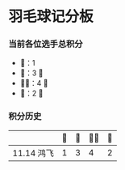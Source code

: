 # 羽毛球记分板
### 当前各位选手总积分

* 🐔：1
* 📄：3  🥈
* 👨‍🦳：4  🏅️
* 📌：2  🥉

### 积分历史

|            | 🐔  | 📄 | 👨‍🦳 | 📌  |
| ---- | ---- | ---- | ---- | ---- |
| 11.14 鸿飞 | 1 | 3 | 4 | 2 |
